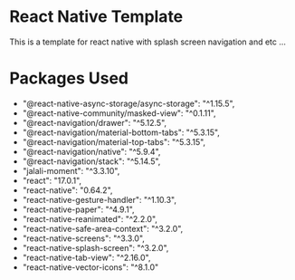 # React Native Template

This is a template for react native with splash screen navigation and etc ... 


# Packages Used
*   "@react-native-async-storage/async-storage": "^1.15.5",
*    "@react-native-community/masked-view": "^0.1.11",
*    "@react-navigation/drawer": "^5.12.5",
*    "@react-navigation/material-bottom-tabs": "^5.3.15",
*    "@react-navigation/material-top-tabs": "^5.3.15",
*   "@react-navigation/native": "^5.9.4",
*    "@react-navigation/stack": "^5.14.5",
*   "jalali-moment": "^3.3.10",
*    "react": "17.0.1",
*    "react-native": "0.64.2",
*    "react-native-gesture-handler": "^1.10.3",
*    "react-native-paper": "^4.9.1",
*    "react-native-reanimated": "^2.2.0",
*    "react-native-safe-area-context": "^3.2.0",
*    "react-native-screens": "^3.3.0",
*    "react-native-splash-screen": "^3.2.0",
*    "react-native-tab-view": "^2.16.0",
*    "react-native-vector-icons": "^8.1.0"


